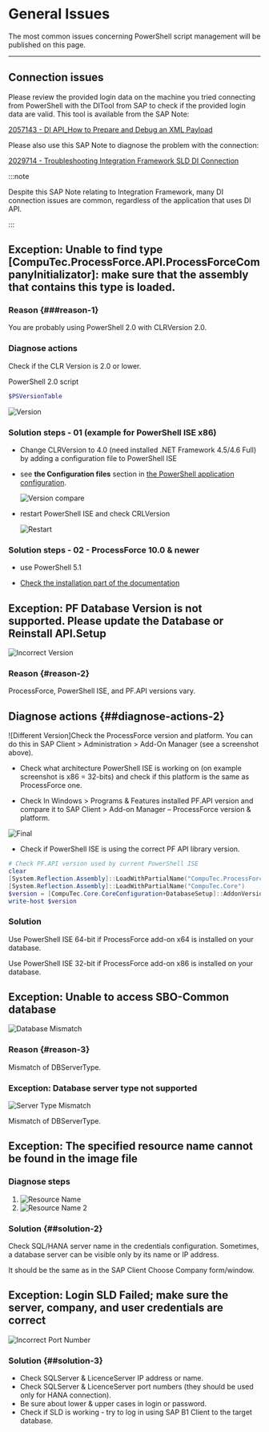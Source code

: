 # General Issues

The most common issues concerning PowerShell script management will be published on this page.

---

## Connection issues

Please review the provided login data on the machine you tried connecting from PowerShell with the DITool from SAP to check if the provided login data are valid. This tool is available from the SAP Note:

[2057143 - DI API_How to Prepare and Debug an XML Payload](https://launchpad.support.sap.com/#/notes/2057143)

Please also use this SAP Note to diagnose the problem with the connection:

[2029714 - Troubleshooting Integration Framework SLD DI Connection](https://launchpad.support.sap.com/#/notes/2029714)

:::note

Despite this SAP Note relating to Integration Framework, many DI connection issues are common, regardless of the application that uses DI API.

:::

## Exception: Unable to find type [CompuTec.ProcessForce.API.ProcessForceCompanyInitializator]: make sure that the assembly that contains this type is loaded.

### Reason {###reason-1}

You are probably using PowerShell 2.0 with CLRVersion 2.0.

### Diagnose actions

Check if the CLR Version is 2.0 or lower.

PowerShell 2.0 script

```powershell
$PSVersionTable
```

![Version](./media/clr-version.webp)

### Solution steps - 01 (example for PowerShell ISE x86)

- Change CLRVersion to 4.0 (need installed .NET Framework 4.5/4.6 Full) by adding a configuration file to PowerShell ISE

- see **the Configuration files** section in [the PowerShell application configuration](./../../data-import/ps-app-configuration.md).

  ![Version compare](./media/clr-version-compare.webp)

- restart PowerShell ISE and check CRLVersion

  ![Restart](./media/restart.webp)

### Solution steps - 02 - ProcessForce 10.0 & newer

- use PowerShell 5.1

- [Check the installation part of the documentation](./../ps-app-configuration.md#installation)

## Exception: PF Database Version is not supported. Please update the Database or Reinstall API.Setup

![Incorrect Version](./media/database-version-not-supported.webp)

### Reason {#reason-2}

ProcessForce, PowerShell ISE, and PF.API versions vary.

## Diagnose actions {##diagnose-actions-2}

![Different Version]Check the ProcessForce version and platform. You can do this in SAP Client > Administration > Add-On Manager (see a screenshot above).

- Check what architecture PowerShell ISE is working on (on example screenshot is x86 = 32-bits) and check if this platform is the same as ProcessForce one.

- Check In Windows > Programs & Features installed PF.API version and compare it to SAP Client > Add-on Manager – ProcessForce version & platform.

![Final](./media/pc-corresponding-versions.webp)

- Check if PowerShell ISE is using the correct PF API library version.

```powershell
# Check PF.API version used by current PowerShell ISE
clear
[System.Reflection.Assembly]::LoadWithPartialName("CompuTec.ProcessForce.API")
[System.Reflection.Assembly]::LoadWithPartialName("CompuTec.Core")
$version = [CompuTec.Core.CoreConfiguration+DatabaseSetup]::AddonVersion
write-host $version
```

### Solution

Use PowerShell ISE 64-bit if ProcessForce add-on x64 is installed on your database.

Use PowerShell ISE 32-bit if ProcessForce add-on x86 is installed on your database.

## Exception: Unable to access SBO-Common database

![Database Mismatch](./media/ps-db-mismatch.webp)

### Reason {#reason-3}

Mismatch of DBServerType.

### Exception: Database server type not supported

![Server Type Mismatch](./media/ps-db-server-type-mismatch.webp)

Mismatch of DBServerType.

## Exception: The specified resource name cannot be found in the image file

### Diagnose steps

1.  ![Resource Name](./media/ps-resource-name-1.webp)
2.  ![Resource Name 2](./media/ps-resource-name-2.webp)

### Solution {##solution-2}

Check SQL/HANA server name in the credentials configuration. Sometimes, a database server can be visible only by its name or IP address.

It should be the same as in the SAP Client Choose Company form/window.

## Exception: Login SLD Failed; make sure the server, company, and user credentials are correct

![Incorrect Port Number](./media/ps-incorrect-port-number.webp)

### Solution {##solution-3}

- Check SQLServer & LicenceServer IP address or name.
- Check SQLServer & LicenceServer port numbers (they should be used only for HANA connection).
- Be sure about lower & upper cases in login or password.
- Check if SLD is working - try to log in using SAP B1 Client to the target database.
